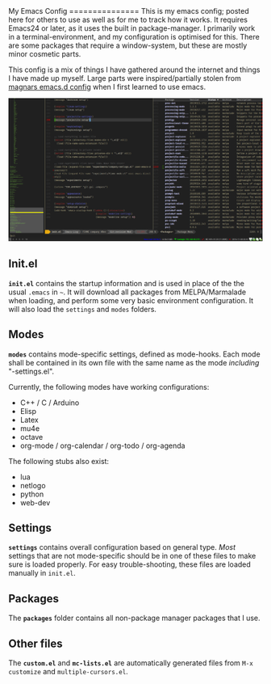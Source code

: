 <meta http-equiv='Content-Type' content='text/html; charset=utf-8' />
My Emacs Config
===============
This is my emacs config; posted here for others to use as well as for me to track how it works. It requires Emacs24 or later, as it uses the built in package-manager. I primarily work in a terminal-environment, and my configuration is optimised for this. There are some packages that require a window-system, but these are mostly minor cosmetic parts.

This config is a mix of things I have gathered around the internet and things I have made up myself. Large parts were inspired/partially stolen from [magnars emacs.d config](http://www.github.com/magnars/.emacs.d) when I first learned to use emacs.

![Screenshot](full.png)
## Init.el ##
**`init.el`** contains the startup information and is used in place of the the usual `.emacs` in `~`. It will download all packages from MELPA/Marmalade when  loading, and perform some very basic environment configuration. It will also  load the `settings` and `modes` folders.

## Modes ##
**`modes`** contains mode-specific settings, defined as mode-hooks. Each mode shall be contained in its own file with the same name as the mode *including* "-settings.el". 

Currently, the following modes have working configurations:

* C++ / C / Arduino 
* Elisp
* Latex 
* mu4e
* octave
* org-mode / org-calendar / org-todo / org-agenda

The following stubs also exist:

* lua
* netlogo
* python
* web-dev
 
## Settings ##
**`settings`** contains overall configuration based on general type. *Most* settings that are not mode-specific should be in one of these files to make sure  is loaded properly. For easy trouble-shooting, these files are loaded manually in `init.el`.


## Packages ##
The **`packages`** folder contains all non-package manager packages that I use.

## Other files ##
The **`custom.el`** and **`mc-lists.el`** are automatically generated files from `M-x customize` and `multiple-cursors.el`. 






